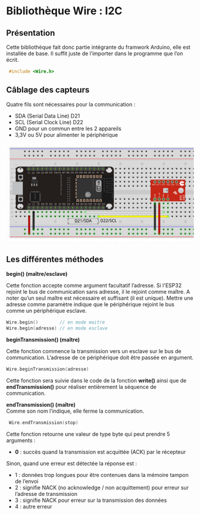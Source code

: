﻿# Bibliothèque Wire : I2C

## Présentation

Cette bibliothèque fait donc partie intégrante du framwork  Arduino, elle est installée de base. Il suffit juste de l’importer dans le programme que l’on écrit.
```cpp
 #include <Wire.h> 
 ```

## Câblage des capteurs

Quatre fils  sont nécessaires pour la communication :

-   SDA (Serial Data Line)  D21
-   SCL (Serial Clock Line) D22
-   GND pour un commun entre les 2 appareils
-   3,3V ou 5V pour alimenter le périphérique

![raccordement](/07_I2C/Cablage_BME280_esp32.png)

## Les différentes méthodes

**begin() (maître/esclave)**

Cette fonction accepte comme argument facultatif l’adresse. Si l'ESP32 rejoint le bus de communication sans adresse, il le rejoint comme maître. A noter qu’un seul maître est nécessaire et suffisant (il est unique). Mettre une adresse comme paramètre indique que le périphérique rejoint le bus comme un périphérique esclave.
```cpp
Wire.begin()        // en mode maitre
Wire.begin(adresse) // en mode esclave
```
**beginTransmission() (maître)**

Cette fonction commence la transmission vers un esclave sur le bus de communication. L’adresse de ce périphérique doit être passée en argument.
```cpp
Wire.beginTransmission(adresse)
```    

Cette fonction sera suivie dans le code de la fonction **write()** ainsi que de **endTransmission()** pour réaliser entièrement la séquence de communication.

**endTransmission() (maître)**  
Comme son nom l’indique, elle ferme la communication.

```cpp
 Wire.endTransmission(stop)
 ```
 
 Cette fonction retourne une valeur de type byte qui peut prendre 5 arguments :

-   **0** : succès quand la transmission est acquittée (ACK) par le récepteur

Sinon, quand une erreur est détectée la réponse est :

-   1 : données trop longues pour être contenues dans la mémoire tampon de l’envoi
-   2 : signifie NACK (no acknowledge / non acquittement) pour erreur sur l’adresse de transmission
-   3 : signifie NACK pour erreur sur la transmission des données
-   4 : autre erreur

